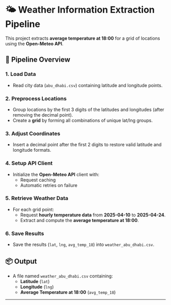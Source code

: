 # 🌤️ Weather Information Extraction Pipeline

This project extracts **average temperature at 18:00** for a grid of locations using the **Open-Meteo API**.

## 🚀 Pipeline Overview

### 1. Load Data
- Read city data (`abu_dhabi.csv`) containing latitude and longitude points.

### 2. Preprocess Locations
- Group locations by the first 3 digits of the latitudes and longitudes (after removing the decimal point).
- Create a **grid** by forming all combinations of unique lat/lng groups.

### 3. Adjust Coordinates
- Insert a decimal point after the first 2 digits to restore valid latitude and longitude formats.

### 4. Setup API Client
- Initialize the **Open-Meteo API** client with:
  - Request caching
  - Automatic retries on failure

### 5. Retrieve Weather Data
- For each grid point:
  - Request **hourly temperature data** from **2025-04-10** to **2025-04-24**.
  - Extract and compute the **average temperature at 18:00**.

### 6. Save Results
- Save the results (`lat`, `lng`, `avg_temp_18`) into `weather_abu_dhabi.csv`.

## 📦 Output

- A file named `weather_abu_dhabi.csv` containing:
  - **Latitude** (`lat`)
  - **Longitude** (`lng`)
  - **Average Temperature at 18:00** (`avg_temp_18`)

---
